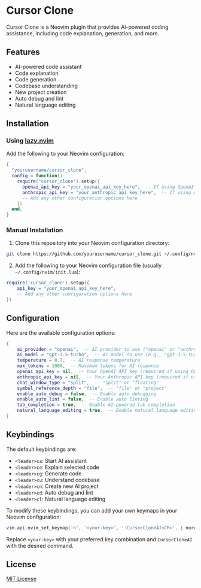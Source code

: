 # Cursor Clone

Cursor Clone is a Neovim plugin that provides AI-powered coding assistance, including code explanation, generation, and more.

## Features

- AI-powered code assistant
- Code explanation
- Code generation
- Codebase understanding
- New project creation
- Auto debug and lint
- Natural language editing

## Installation

### Using [lazy.nvim](https://github.com/folke/lazy.nvim)

Add the following to your Neovim configuration:

```lua
{
  "yourusername/cursor_clone",
  config = function()
    require("cursor_clone").setup({
      openai_api_key = "your_openai_api_key_here",  -- If using OpenAI
      anthropic_api_key = "your_anthropic_api_key_here",  -- If using Anthropic
      -- Add any other configuration options here
    })
  end,
}
```

### Manual Installation

1. Clone this repository into your Neovim configuration directory:

```bash
git clone https://github.com/yourusername/cursor_clone.git ~/.config/nvim/pack/plugins/start/cursor_clone
```

2. Add the following to your Neovim configuration file (usually `~/.config/nvim/init.lua`):

```lua
require('cursor_clone').setup({
    api_key = "your_openai_api_key_here",
    -- Add any other configuration options here
})
```

## Configuration

Here are the available configuration options:

```lua
{
    ai_provider = "openai",  -- AI provider to use ("openai" or "anthropic")
    ai_model = "gpt-3.5-turbo",  -- AI model to use (e.g., "gpt-3.5-turbo" for OpenAI, "claude-2" for Anthropic)
    temperature = 0.7,  -- AI response temperature
    max_tokens = 1000,  -- Maximum tokens for AI response
    openai_api_key = nil,  -- Your OpenAI API key (required if using OpenAI)
    anthropic_api_key = nil,  -- Your Anthropic API key (required if using Anthropic)
    chat_window_type = "split",  -- "split" or "floating"
    symbol_reference_depth = "file",  -- "file" or "project"
    enable_auto_debug = false,  -- Enable auto debugging
    enable_auto_lint = false,  -- Enable auto linting
    tab_completion = true,  -- Enable AI-powered tab completion
    natural_language_editing = true,  -- Enable natural language editing
}
```

## Keybindings

The default keybindings are:

- `<leader>ca`: Start AI assistant
- `<leader>ce`: Explain selected code
- `<leader>cg`: Generate code
- `<leader>cu`: Understand codebase
- `<leader>cn`: Create new AI project
- `<leader>cd`: Auto debug and lint
- `<leader>cl`: Natural language editing

To modify these keybindings, you can add your own keymaps in your Neovim configuration:

```lua
vim.api.nvim_set_keymap('n', '<your-key>', ':CursorCloneAI<CR>', { noremap = true, silent = true })
```

Replace `<your-key>` with your preferred key combination and `CursorCloneAI` with the desired command.

## License

[MIT License](LICENSE)
